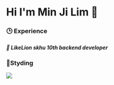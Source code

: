 <h1>Hi I'm Min Ji Lim 👋</h1>




<h3>🕒 Experience</h3>

<h5>🦁 LikeLion skhu 10th backend developer</h5>




<h3>📕Styding</h3>

 <img src="https://img.shields.io/badge/Html-#E34F26?style=flat&logo=html5&logoColor=white"/>



